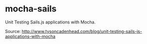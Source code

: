 # mocha-sails

Unit Testing Sails.js applications with Mocha.

Source: http://www.tysoncadenhead.com/blog/unit-testing-sails-js-applications-with-mocha
